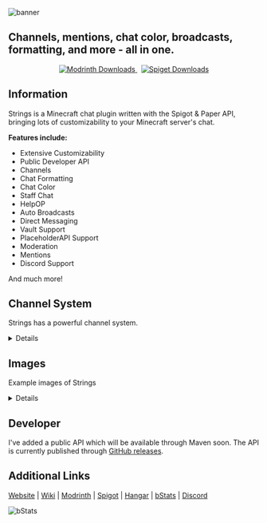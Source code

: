 ![banner](https://cdn.modrinth.com/data/cached_images/a8a22692f6bbd15d3bb12969826334e8796cf7f4.png)
## Channels, mentions, chat color, broadcasts, formatting, and more - all in one.

<p align="center">
  <a href="https://modrinth.com/plugin/strings">
    <img alt="Modrinth Downloads" src="https://img.shields.io/modrinth/dt/strings?logo=modrinth">
  </a>
  &nbsp;
  <a href="https://www.spigotmc.org/resources/strings-chat-plugin.118186/">
    <img alt="Spiget Downloads" src="https://img.shields.io/spiget/downloads/118186?logo=spigotmc">
  </a>
</p>



## Information
Strings is a Minecraft chat plugin written with the Spigot & Paper API,
bringing lots of customizability to your Minecraft server's chat.

**Features include:**

- Extensive Customizability
- Public Developer API
- Channels
- Chat Formatting
- Chat Color
- Staff Chat
- HelpOP
- Auto Broadcasts
- Direct Messaging
- Vault Support
- PlaceholderAPI Support
- Moderation 
- Mentions
- Discord Support

And much more!

## Channel System
Strings has a powerful channel system.
<details>
The most powerful feature of this plugin is the Channel system.
There are three main Channel types, and the Channel interface is publicly available
so developers can implement custom Channels too.

### Main Channel Types

- StringChannel\
  A standard channel that disregards worlds and proximity
- WorldChannel\
  A channel designed to be used in specific worlds
- ProximityChannel\
  A channel that sends messages to players within a certain distance of the sender
- DefaultChannel\
  Instead of forcing players to select a specific channel, the default Channel routes
  the sender's message to a Channel, based on membership and priority

### Channel Features
**Membership**
All channels have one of two `memberships` defined.
- `default` - available to all players, regardless of permissions
- `permission` - only allowed to players with permission, such as `strings.channels.<name>`

**Priority**
Channels can be designated a priority which helps determine what channel a message is sent to
when a player is in the *DefaultChannel*. The higher the number, the higher priority.

**Extendable**
The `Channel` interface is available through the `strings-api` module, so developers can
create custom Channel implementations.

</details>

## Images
Example images of Strings
<details>

### Chat Colors that support Minecraft and Hex/RGB color codes.
<img src="https://cdn.modrinth.com/data/cached_images/2aefad36a9788df57ea37e0d415440b6bfd1b4ed.png" alt="chatcolor" width="700"/>
<br/><br/>

### Custom formatting on a per-channel basis
<img src="https://cdn.modrinth.com/data/cached_images/3cced0075b41fd7bd822e226a703fea118eaa994.png" alt="formatting" width="700"/>
<br/><br/>

### 3 different channel types (Global, World, Proximity)
<img src="https://cdn.modrinth.com/data/cached_images/51e7c35edf9a6530ebd6091e7bbbb8261181a710.png" alt="channels" width="700"/>
<br/><br/>


### Customizable join and leave messages.
<img src="https://cdn.modrinth.com/data/cached_images/b7c5edebc8bcaab3d0413f984fe386d19cf1a85d.png" alt="jlmsg" width="700"/>
<br/><br/>

### Customizable player mention system with sounds.
<img src="https://cdn.modrinth.com/data/cached_images/b4c1c7aa48183ae8fa59faea99cfd15ae965bbfd.png" alt="mentions" width="700"/>
<br/><br/>

### Customizable automatic broadcasts
<img src="https://cdn.modrinth.com/data/cached_images/32232e4d2f5b1678e6c00891fbe61db6a3d82f1e.png" alt="auto" width="700"/>
<br/><br/>

### Prefix/Suffix support with Vault/LuckPerms and more.
<img src="https://cdn.modrinth.com/data/cached_images/2609ada09c59ee85badfb388862faa25edc59193.png" alt="auto" width="700"/>
<br/><br/>
</details>


## Developer
I've added a public API which will be available through Maven soon.  The API is currently published through [GitHub releases](https://github.com/Wiicart/Strings/releases).

## Additional Links
[Website](https://www.wiicart.net/strings.html) |
[Wiki](https://github.com/Wiicart/Strings/wiki) |
[Modrinth](https://modrinth.com/plugin/strings) |
[Spigot](https://www.spigotmc.org/resources/strings-chat-plugin.118186/) |
[Hangar](https://hangar.papermc.io/wiicart/Strings) |
[bStats](https://bstats.org/plugin/bukkit/Strings/22597) |
[Discord](https://discord.gg/meYfEJcf9P) 

![bStats](https://bstats.org/signatures/bukkit/strings.svg)
 
